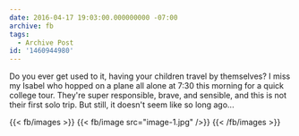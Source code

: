 ```yaml
---
date: 2016-04-17 19:03:00.000000000 -07:00
archive: fb
tags: 
  - Archive Post
id: '1460944980'
---
```


Do you ever get used to it, having your children travel by themselves? I miss my Isabel who hopped on a plane all alone at 7:30 this morning for a quick college tour. They're super responsible, brave, and sensible, and this is not their first solo trip. But still, it doesn't seem like so long ago...

{{< fb/images >}}
{{< fb/image src="image-1.jpg" />}}
{{< /fb/images >}}
